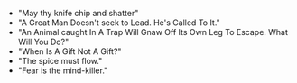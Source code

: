 - "May thy knife chip and shatter"
- "A Great Man Doesn't seek to Lead. He's Called To It."
- "An Animal caught In A Trap Will Gnaw Off Its Own Leg To Escape. What Will You Do?"
- "When Is A Gift Not A Gift?"
- "The spice must flow."
- "Fear is the mind-killer."
